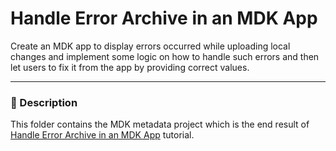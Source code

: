 # Handle Error Archive in an MDK App
Create an MDK app to display errors occurred while uploading local changes and implement some logic on how to handle such errors and then let users to fix it from the app by providing correct values.

***
### 📌 Description

This folder contains the MDK metadata project which is the end result of [Handle Error Archive in an MDK App](https://developers.sap.com/tutorials/cp-mobile-dev-kit-error-archive.html) tutorial.